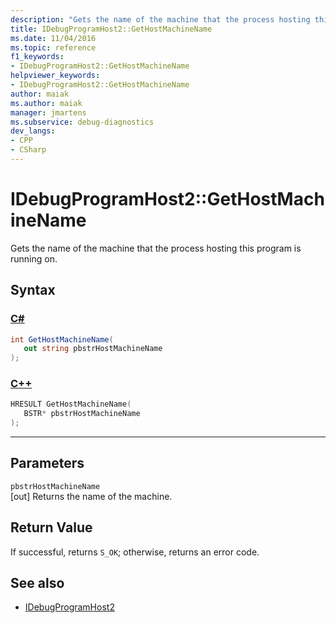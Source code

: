 ```yaml
---
description: "Gets the name of the machine that the process hosting this program is running on."
title: IDebugProgramHost2::GetHostMachineName
ms.date: 11/04/2016
ms.topic: reference
f1_keywords:
- IDebugProgramHost2::GetHostMachineName
helpviewer_keywords:
- IDebugProgramHost2::GetHostMachineName
author: maiak
ms.author: maiak
manager: jmartens
ms.subservice: debug-diagnostics
dev_langs:
- CPP
- CSharp
---
```

# IDebugProgramHost2::GetHostMachineName

Gets the name of the machine that the process hosting this program is running on.

## Syntax

### [C#](#tab/csharp)
```csharp
int GetHostMachineName( 
   out string pbstrHostMachineName
);
```
### [C++](#tab/cpp)
```cpp
HRESULT GetHostMachineName( 
   BSTR* pbstrHostMachineName
);
```
---

## Parameters
`pbstrHostMachineName`\
[out] Returns the name of the machine.

## Return Value
 If successful, returns `S_OK`; otherwise, returns an error code.

## See also
- [IDebugProgramHost2](../../../extensibility/debugger/reference/idebugprogramhost2.md)
